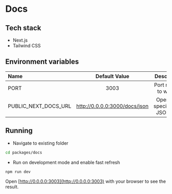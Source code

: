 # Docs

## Tech stack

- Next.js
- Tailwind CSS

## Environment variables

| Name                 |         Default Value         |            Description            |
| :------------------- | :---------------------------: | :-------------------------------: |
| PORT                 |             3003              |      Port number to work in       |
| PUBLIC_NEXT_DOCS_URL | http://0.0.0.0:3000/docs/json | OpenAPI 3 specification JSON path |

## Running

- Navigate to existing folder

```bash
cd packages/docs
```

- Run on development mode and enable fast refresh

```bash
npm run dev
```

Open [http://0.0.0.0:3003](http://0.0.0.0:3003) with your browser to see the result.
